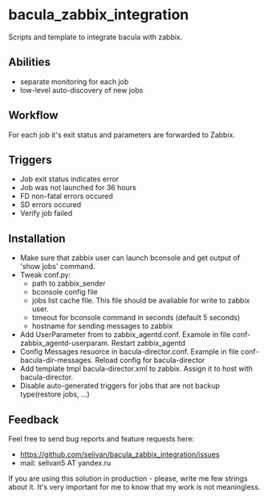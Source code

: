 bacula_zabbix_integration
=========================

Scripts and template to integrate bacula with zabbix.

Abilities
---------
* separate monitoring for each job
* low-level auto-discovery of new jobs

Workflow
---------
For each job it's exit status and parameters are forwarded to Zabbix.

Triggers
--------
* Job exit status indicates error
* Job was not launched for 36 hours
* FD non-fatal errors occured
* SD errors occured
* Verify job failed
 
Installation
------------
 
* Make sure that zabbix user can launch bconsole and get output of 'show jobs' command.
* Tweak conf.py:
	* path to zabbix_sender
	* bconsole config file
	* jobs list cache file. This file should be avaliable for write to zabbix user.
	* timeout for bconsole command in seconds (default 5 seconds)
	* hostname for sending messages to zabbix
* Add UserParameter from to zabbix_agentd.conf. Examole in file conf-zabbix_agentd-userparam. Restart zabbix_agentd
* Config Messages resuorce in bacula-director.conf. Example in file conf-bacula-dir-messages. Reload config for bacula-director
* Add template tmpl bacula-director.xml to zabbix. Assign it to host with bacula-director.
* Disable auto-generated triggers for jobs that are not backup type(restore jobs, ...)

Feedback
--------

Feel free to send bug reports and feature requests here:
 * https://github.com/selivan/bacula_zabbix_integration/issues
 * mail: selivan5 AT yandex.ru

If you are using this solution in production - please, write me few strings about it. It's very important for me to know that my work is not meaningless.
